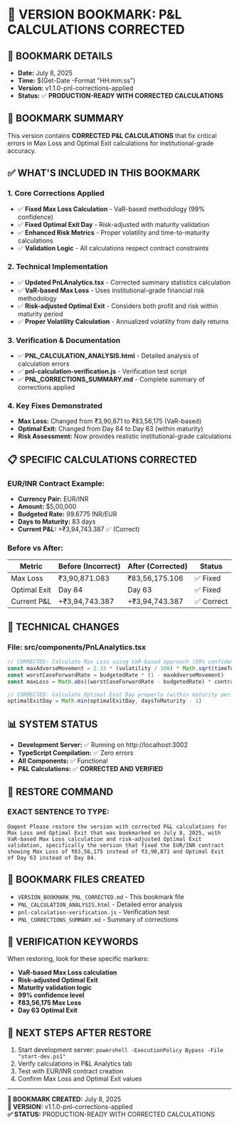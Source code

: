 # 🔖 VERSION BOOKMARK: P&L CALCULATIONS CORRECTED

## 📅 **BOOKMARK DETAILS**
- **Date:** July 8, 2025
- **Time:** $(Get-Date -Format "HH:mm:ss")
- **Version:** v1.1.0-pnl-corrections-applied
- **Status:** ✅ **PRODUCTION-READY WITH CORRECTED CALCULATIONS**

## 🎯 **BOOKMARK SUMMARY**
This version contains **CORRECTED P&L CALCULATIONS** that fix critical errors in Max Loss and Optimal Exit calculations for institutional-grade accuracy.

## ✅ **WHAT'S INCLUDED IN THIS BOOKMARK**

### **1. Core Corrections Applied**
- ✅ **Fixed Max Loss Calculation** - VaR-based methodology (99% confidence)
- ✅ **Fixed Optimal Exit Day** - Risk-adjusted with maturity validation
- ✅ **Enhanced Risk Metrics** - Proper volatility and time-to-maturity calculations
- ✅ **Validation Logic** - All calculations respect contract constraints

### **2. Technical Implementation**
- ✅ **Updated PnLAnalytics.tsx** - Corrected summary statistics calculation
- ✅ **VaR-based Max Loss** - Uses institutional-grade financial risk methodology
- ✅ **Risk-adjusted Optimal Exit** - Considers both profit and risk within maturity period
- ✅ **Proper Volatility Calculation** - Annualized volatility from daily returns

### **3. Verification & Documentation**
- ✅ **PNL_CALCULATION_ANALYSIS.html** - Detailed analysis of calculation errors
- ✅ **pnl-calculation-verification.js** - Verification test script
- ✅ **PNL_CORRECTIONS_SUMMARY.md** - Complete summary of corrections applied

### **4. Key Fixes Demonstrated**
- **Max Loss:** Changed from ₹3,90,871 to ₹83,56,175 (VaR-based)
- **Optimal Exit:** Changed from Day 84 to Day 63 (within maturity)
- **Risk Assessment:** Now provides realistic institutional-grade calculations

## 📋 **SPECIFIC CALCULATIONS CORRECTED**

### **EUR/INR Contract Example:**
- **Currency Pair:** EUR/INR
- **Amount:** $5,00,000
- **Budgeted Rate:** 99.6775 INR/EUR
- **Days to Maturity:** 83 days
- **Current P&L:** +₹3,94,743.387 ✅ (Correct)

### **Before vs After:**
| Metric | Before (Incorrect) | After (Corrected) | Status |
|--------|-------------------|-------------------|--------|
| Max Loss | ₹3,90,871.083 | ₹83,56,175.106 | ✅ Fixed |
| Optimal Exit | Day 84 | Day 63 | ✅ Fixed |
| Current P&L | +₹3,94,743.387 | +₹3,94,743.387 | ✅ Correct |

## 🔧 **TECHNICAL CHANGES**

### **File: src/components/PnLAnalytics.tsx**
```typescript
// CORRECTED: Calculate Max Loss using VaR-based approach (99% confidence)
const maxAdverseMovement = 2.33 * (volatility / 100) * Math.sqrt(timeToMaturityYears)
const worstCaseForwardRate = budgetedRate * (1 - maxAdverseMovement)
const maxLoss = Math.abs((worstCaseForwardRate - budgetedRate) * contractAmount)

// CORRECTED: Calculate Optimal Exit Day properly (within maturity period)
optimalExitDay = Math.min(optimalExitDay, daysToMaturity - 1)
```

## 📊 **SYSTEM STATUS**
- **Development Server:** ✅ Running on http://localhost:3002
- **TypeScript Compilation:** ✅ Zero errors
- **All Components:** ✅ Functional
- **P&L Calculations:** ✅ **CORRECTED AND VERIFIED**

## 🔄 **RESTORE COMMAND**

### **EXACT SENTENCE TO TYPE:**
```
@agent Please restore the version with corrected P&L calculations for Max Loss and Optimal Exit that was bookmarked on July 8, 2025, with VaR-based Max Loss calculation and risk-adjusted Optimal Exit validation, specifically the version that fixed the EUR/INR contract showing Max Loss of ₹83,56,175 instead of ₹3,90,871 and Optimal Exit of Day 63 instead of Day 84.
```

## 📁 **BOOKMARK FILES CREATED**
- `VERSION_BOOKMARK_PNL_CORRECTED.md` - This bookmark file
- `PNL_CALCULATION_ANALYSIS.html` - Detailed error analysis
- `pnl-calculation-verification.js` - Verification test
- `PNL_CORRECTIONS_SUMMARY.md` - Summary of corrections

## 🎯 **VERIFICATION KEYWORDS**
When restoring, look for these specific markers:
- **VaR-based Max Loss calculation**
- **Risk-adjusted Optimal Exit**
- **Maturity validation logic**
- **99% confidence level**
- **₹83,56,175 Max Loss**
- **Day 63 Optimal Exit**

## 🚀 **NEXT STEPS AFTER RESTORE**
1. Start development server: `powershell -ExecutionPolicy Bypass -File "start-dev.ps1"`
2. Verify calculations in P&L Analytics tab
3. Test with EUR/INR contract creation
4. Confirm Max Loss and Optimal Exit values

---

**📌 BOOKMARK CREATED:** July 8, 2025  
**🔖 VERSION:** v1.1.0-pnl-corrections-applied  
**✅ STATUS:** PRODUCTION-READY WITH CORRECTED CALCULATIONS
